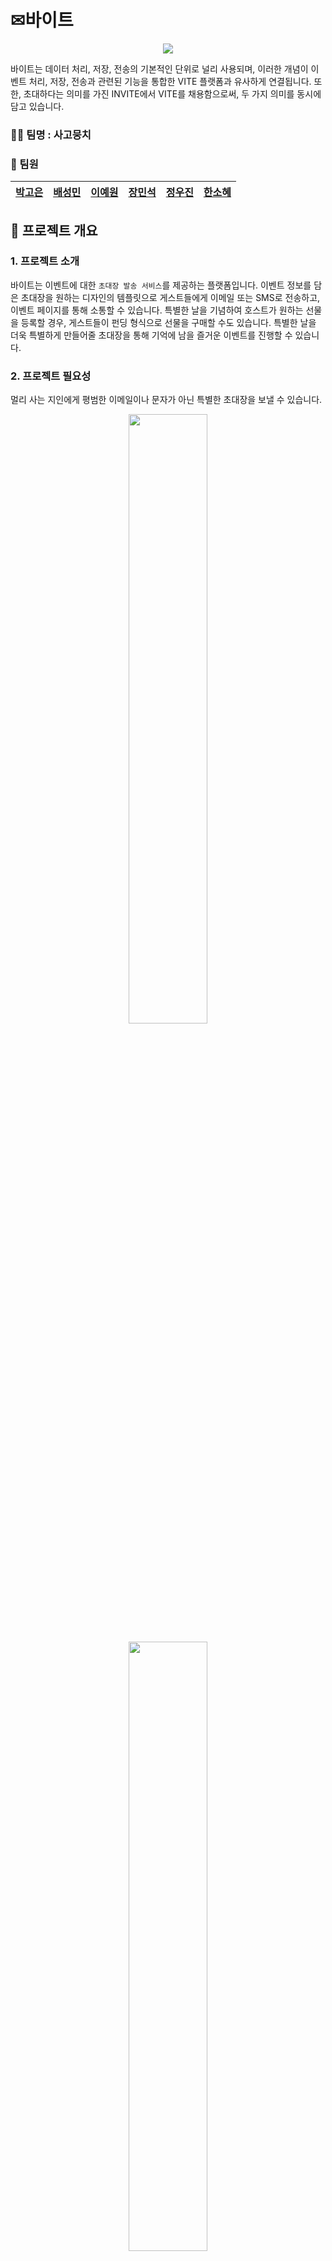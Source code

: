 # ✉바이트

<p align="center"><img src="https://github.com/beyond-sw-camp/be04-1st-4goda-vite/blob/main/PNG/Readme/로고_수정.png"/></p>

바이트는 데이터 처리, 저장, 전송의 기본적인 단위로 널리 사용되며, 이러한 개념이 이벤트 처리, 저장, 전송과 관련된 기능을 통합한 VITE 플랫폼과 유사하게 연결됩니다. 또한, 초대하다는 의미를 가진 INVITE에서 VITE를 채용함으로써, 두 가지 의미를 동시에 담고 있습니다.

### 🐕‍🦺 팀명 : 사고뭉치

### 🐶 팀원

<div align="center">
    
|[박고은](https://github.com/goeunpark123) | [배성민](https://github.com/mini-xi) | [이예원](https://github.com/onelee521) | [장민석](https://github.com/ms1011) | [정우진](https://github.com/Wrinkk) | [한소혜](https://github.com/Sosohy)|
|------------------------------------------|--------------------------------------|------------------------------------------|-----------------------------------|-------------------------------------|------------------------------------------|

</div>

## 🎈 프로젝트 개요

### 1. 프로젝트 소개

바이트는 이벤트에 대한 `초대장 발송 서비스`를 제공하는 플랫폼입니다.  이벤트 정보를 담은 초대장을 원하는 디자인의 템플릿으로 게스트들에게 이메일 또는 SMS로 전송하고, 이벤트 페이지를 통해 소통할 수 있습니다. 특별한 날을 기념하여 호스트가 원하는 선물을 등록할 경우, 게스트들이 펀딩 형식으로 선물을 구매할 수도 있습니다. 특별한 날을 더욱 특별하게 만들어줄 초대장을 통해 기억에 남을 즐거운 이벤트를 진행할 수 있습니다.

### 2. 프로젝트 필요성

멀리 사는 지인에게 평범한 이메일이나 문자가 아닌 특별한 초대장을 보낼 수 있습니다.

<p align="center"><img src="https://github.com/beyond-sw-camp/be04-1st-4goda-vite/blob/main/PNG/Readme/news1.png" width="50%" height="50%"/></p>
<p align="center"><img src="https://github.com/beyond-sw-camp/be04-1st-4goda-vite/blob/main/PNG/Readme/news2.png" width="50%" height="50%"/></p>
<p align="center"><img src="https://github.com/beyond-sw-camp/be04-1st-4goda-vite/blob/main/PNG/Readme/news3.png" width="50%" height="50%"/></p>



최근 뉴스에 따르면 모바일 초대장이 개인 행사뿐만 아니라 지역 행사나 회사에서도 널리 사용되고 있습니다. 모임 통장의 보편화로 소규모 모임이 늘어나고 있으며, 연말, 연시 등 다양한 개인 및 인간 관계의 기념일이 다양화되고 있어서 초대장의 역할이 더욱 중요해졌습니다.

초대장 발송은 더 이상 단순한 의사소통 수단을 넘어서 새로운 경험의 수단으로 강조되고 있습니다. 이러한 흐름에 따라 초대장은 모임의 품질을 높일 수 있는 방안으로 강조되고 있습니다. 초대장을 통해 이벤트 참여자들과 소통할 수 있는 커뮤니티 기능이나 선물 교환 기능 등을 활용하면, 초대장이 단순한 통보 수단에서 벗어나 상호작용의 중심지로서 강조될 수 있습니다. 이는 사용자들에게 참여 동기를 부여하고, 이벤트 참여와 즐거움 공유의 기회를 제공합니다.

초대장은 이제 행사의 시작점에 머물러 있지 않고, 새로운 인연의 시작을 의미하는 중요한 역할을 합니다. 이에 따라, 미래에는 더 다양하고 흥미로운 초대장 서비스의 등장이 기대되고 있습니다.

</aside>

### 3. 프로젝트 주요 기능

1. 이벤트 초대하기/RSVP(초대 확인)
    - 이메일 또는 전화번호로 다른 사람에게 이벤트를 발송한다.
    - 초대받은 게스트는 이벤트 정보를 확인하고 참석 여부를 등록할 수 있다.
    - 이벤트의 호스트와 초대받은 회원은 이벤트 페이지에서 댓글을 통해 소통할 수 있다.

2. 초대장템플릿 구매/적용
    - 회원은 이벤트에 적용할 초대장템플릿을 구매할 수 있다.
    - 이벤트 생성 시, 호스트는 보유한 템플릿을 이벤트에 적용할 수 있다.

3. 선물/펀딩
    - 호스트는 이벤트에 받고 싶은 선물을 등록할 수 있다.
    - 회원인 게스트들은 호스트가 등록한 선물에 원하는 만큼 결제하여 선물할 수 있다.

4. 다른 이벤트 확인하기
    - 이벤트 공유 페이지를 통해 다른 사람의 이벤트를 참고할 수 있다.
    - 현재 인기가 많은 이벤트 형식이 무엇인지 확인할 수 있다.

## 📟 기술스택
<div align="center">

|DA#|ubuntu|mariaDB|
|---|---|---|
|<img src="https://github.com/beyond-sw-camp/be04-1st-4goda-vite/blob/main/PNG/Readme/da%23.png" height="150" />|<img src="https://github.com/beyond-sw-camp/be04-1st-4goda-vite/blob/main/PNG/Readme/ubuntu.png" height="150" />|<img src="https://github.com/beyond-sw-camp/be04-1st-4goda-vite/blob/main/PNG/Readme/mariadb.png" height="150" />|   

</div>

## 📝 WBS

[WBS 바로가기](https://docs.google.com/spreadsheets/d/1tX0TRsPvECfPtoJETw0iKIp1Ami4aau9lG6vSYuidu4/edit#gid=1531810588)
<p align="center"><img src="https://github.com/beyond-sw-camp/be04-1st-4goda-vite/blob/main/PNG/Readme/wbs_수정2.png"/></p>

## 📘 요구사항
<details>
<summary><b>VITE 상세정책</b></summary>
    
- 회원등급 관련
    - 일반: 할인 혜택 없음
    - VIP : 3% 할인 (누적결제금액 3만원 이상)
    - VVIP : 5% 할인 (누적결제금액  5만원 이상)
    - 운영자
    
- 운영자 권한
    - 회원의 게시물 및 댓글 수정/삭제
    - 회원 관리 및 계정 정지
    - 공지사항 작성
    - 문의사항 답변
    - 초대장 템플릿 등록
    
- 회원 권한
    - 이벤트/이벤트댓글/게시글 작성
    - 이벤트 초대 받기/RSVP
    - 선물 결제
    - 템플릿 결제
    
- 비회원 권한
    - 이벤트 초대 받기/RSVP
    
- 결제 및 환불 관련 정책
    - 템플릿 환불
        - 템플릿 사용 전 환불 100%
        - 템플릿 사용 후 환불 불가
    - 선물 펀딩 환불
        - 금액을 달성하지 못하면 참여 게스트 전액 환불(은행API의 기능)
    - 선물 펀딩 성공 시
        - 호스트에게 모인 금액 전송(은행API의 기능)
</details>

[요구사항 명세서 바로가기](https://docs.google.com/spreadsheets/d/1tX0TRsPvECfPtoJETw0iKIp1Ami4aau9lG6vSYuidu4/edit#gid=1162915854)
<p align="center"><img src="https://github.com/beyond-sw-camp/be04-1st-4goda-vite/blob/main/PNG/Readme/요구사항 명세서.png"/></p>


## 💭 DB 모델링

### 1. 개념 모델링
<p align="center"><img src="https://github.com/beyond-sw-camp/be04-1st-4goda-vite/blob/main/PNG/Readme/개념 모델링.png"/></p>

### 2. 논리 모델링(Barker 표기법)
<p align="center"><img src="https://github.com/beyond-sw-camp/be04-1st-4goda-vite/blob/main/PNG/Readme/바커수정.PNG"/></p>
<details>
<summary><b>논리모델링 확대(L/R)</b></summary>
(L)
<p align="center"><img src="https://github.com/beyond-sw-camp/be04-1st-4goda-vite/blob/main/PNG/Readme/바커수정1.PNG"/></p>
(R)
<p align="center"><img src="https://github.com/beyond-sw-camp/be04-1st-4goda-vite/blob/main/PNG/Readme/바커수정2.PNG"/></p>
</details>

### 3. 물리 모델링
<p align="center"><img src="https://github.com/beyond-sw-camp/be04-1st-4goda-vite/blob/main/PNG/Readme/물리모델링_수정.PNG"/></p>
<details>
<summary><b>물리모델링 확대(L/R)</b></summary>
(L)
<p align="center"><img src="https://github.com/beyond-sw-camp/be04-1st-4goda-vite/blob/main/PNG/Readme/물리모델링_수정1.PNG"/></p>
(R)
<p align="center"><img src="https://github.com/beyond-sw-camp/be04-1st-4goda-vite/blob/main/PNG/Readme/물리모델링_수정2.PNG"/></p>
</details>

## 💾 Replication
> Master-slave replication은 데이터베이스에서 사용되는 기술로, 하나의 중앙 서버(마스터)가 있고 여러 복제 서버(슬레이브)가 마스터의 사본을 가지는 것입니다. 이는 시스템이 고장나거나 성능이 떨어져도 서비스가 계속되게 하며, 읽기 작업을 분산해 더 빠르게 응답하고 데이터를 안전하게 보관할 수 있습니다. 또한, 여러 지리적 위치에 데이터를 분산하여 전체 시스템의 성능과 안정성을 향상시킬 수 있습니다.

### Replication 연동 정보
Replication 서버에서는 조회만 가능합니다.
<p align="center"><img src="https://github.com/beyond-sw-camp/be04-1st-4goda-vite/blob/main/PNG/Readme/master_slave_structure.png"/></p>
<p align="center"><img src="https://github.com/beyond-sw-camp/be04-1st-4goda-vite/blob/main/PNG/Readme/master_slave_connection.png"/></p>
<br>

### general.log로 쿼리 정보 확인
<p align="center"><img src="https://github.com/beyond-sw-camp/be04-1st-4goda-vite/blob/main/PNG/Readme/general_log_status.png"/></p>
<p align="center"><img src="https://github.com/beyond-sw-camp/be04-1st-4goda-vite/blob/main/PNG/Readme/general_log.png"/></p>


## 📖 DDL
<details>
<summary><b>VITE DDL</b></summary>
    
```
-- 이벤트(event) 테이블 생성
CREATE TABLE `event` (
    `event_id`  INT NOT NULL AUTO_INCREMENT PRIMARY KEY COMMENT '이메일 형식',             -- 이벤트ID
    `event_title`   VARCHAR(100)    NOT NULL,                                           -- 이벤트제목
    `event_date`    DATETIME    NOT NULL,                                               -- 시작날짜및시간
    `event_place`   VARCHAR(30),                                                        -- 장소
    `dress_code`    VARCHAR(20),                                                        -- 드레스코드
    `event_contents`    TEXT,                                                           -- 이벤트내용
    `event_category_id` INT NOT NULL COMMENT '이벤트카테고리의 카테고리ID',                    -- 카테고리ID
    `user_id`   VARCHAR(50) NOT NULL COMMENT '회원의 회원ID',                              -- 회원ID(호스트)
    `invitation_template_id`    INT NOT NULL COMMENT '초대장템플릿의 초대장템플릿ID',           -- 초대장템플릿ID
    `is_public` BOOLEAN NOT NULL    DEFAULT false   COMMENT 'true(공개), false(비공개)',   -- 이벤트공개여부
    `event_like_cnt`    INT NOT NULL    DEFAULT 0,                                      -- 좋아요수
    `event_delete`  BOOLEAN NOT NULL    DEFAULT false                                   -- 이벤트삭제여부
);

-- 이벤트댓글(comment) 테이블 생성
CREATE TABLE `comment` (
    `comment_id`    INT NOT NULL AUTO_INCREMENT PRIMARY KEY,        -- 이벤트댓글ID
    `comment_contents`  TEXT    NOT NULL,                           -- 댓글내용
    `comment_time`  DATETIME DEFAULT CURRENT_TIMESTAMP NOT NULL,    -- 댓글작성시간
    `event_id`  INT NOT NULL COMMENT '이벤트의 이벤트ID',               -- 이벤트ID
    `user_id`   VARCHAR(50) NOT NULL COMMENT '회원의 회원ID',          -- 회원ID
    `image_id`  INT COMMENT '이미지의 이미지ID',                        -- 이미지ID
    `comment_delete`    BOOLEAN NOT NULL    DEFAULT false           -- 댓글삭제여부
);

-- 결제(payment) 테이블 생성
CREATE TABLE `payment` (
    `payment_id`    INT NOT NULL AUTO_INCREMENT PRIMARY KEY,                    -- 결제ID
    `payment_date`  DATETIME    NOT NULL DEFAULT CURRENT_TIMESTAMP(),           -- 결제일자
    `payment_amount`    INT NOT NULL    DEFAULT 0,                              -- 결제금액
    `payment_method`    VARCHAR(30) NOT NULL    COMMENT '카드, 무통장입금 등',       -- 결제수단
    `user_id`   VARCHAR(50) NOT NULL COMMENT '회원의 회원ID'                       -- 회원ID
);

-- 초대장템플릿(invitation_template) 테이블 생성
CREATE TABLE `invitation_template` (
    `invitation_template_id`    INT NOT NULL AUTO_INCREMENT PRIMARY KEY,    -- 초대장템플릿ID
    `invitation_template_name`  VARCHAR(100)    NOT NULL UNIQUE,            -- 초대장템플릿이름
    `invitation_font`   VARCHAR(30) NOT NULL,                               -- 초대장글씨체
    `invitation_price`  INT NOT NULL    DEFAULT 0,                          -- 초대장가격
    `image_id`  INT NOT NULL COMMENT '회원의 회원ID',                          -- 이미지ID
    `invitation_like_cnt`   INT NOT NULL    DEFAULT 0,                      -- 좋아요수
    `template_delete`   BOOLEAN NOT NULL    DEFAULT false                   -- 초대장템플릿삭제여부
);

-- 선물(present) 테이블 생성
CREATE TABLE `present` (
    `present_id`    INT NULL AUTO_INCREMENT PRIMARY KEY,                            -- 선물ID
    `present_name`  VARCHAR(100)    NOT NULL,                                       -- 선물이름
    `present_price` INT NOT NULL,                                                   -- 선물가격
    `present_total` INT NOT NULL    DEFAULT 0   COMMENT '게스트들이 결제해서 모인 돈',     -- 모인금액
    `event_id`  INT NOT NULL COMMENT '이벤트의 이벤트ID',                               -- 이벤트ID
    `present_delete`    BOOLEAN NOT NULL    DEFAULT false                           -- 선물삭제여부
);

-- 회원등급(grade) 테이블 생성
CREATE TABLE `grade` (
    `grade_name`    VARCHAR(10) NOT NULL    DEFAULT '일반' COMMENT 'VIP/VVIP 등',  -- 등급이름
    `grade_benefit` VARCHAR(1000)   NOT NULL,                                    -- 등급혜택
    `grade_standard`    INT NOT NULL    COMMENT '총 결제 금액에 따른 회원 등급 구분'      -- 금액기준
);

-- 이벤트카테고리(event_category) 테이블 생성
CREATE TABLE `event_category` (
    `event_category_id` INT NOT NULL AUTO_INCREMENT PRIMARY KEY,    				  -- 카테고리ID
    `event_category_type`   VARCHAR(20) NOT NULL,                   				  -- 카테고리종류
    `is_personal`   BOOLEAN NOT NULL    DEFAULT true COMMENT 'true(비공개), false(공개)' -- 상세구분
);

-- 게스트명단(guest_list) 테이블 생성
CREATE TABLE `guest_list` (
    `guest_id`  INT NOT NULL AUTO_INCREMENT PRIMARY KEY,                                    -- 게스트ID
    `guest_email`   VARCHAR(50),                                                            -- 이메일
    `guest_phone`   VARCHAR(13),                                                            -- 전화번호
    `is_attended`   BOOLEAN NOT NULL    DEFAULT false COMMENT 'true(참석), false(불참)',      -- 참석여부
    `send_time` DATETIME    DEFAULT CURRENT_TIMESTAMP NOT NULL,                             -- 이벤트발송시간
    `is_send`   BOOLEAN NOT NULL    DEFAULT false COMMENT 'true(발송성공), false(발송실패)',    -- 이벤트발송성공여부
    `event_id`  INT NOT NULL COMMENT '이벤트의 이벤트ID'                                       -- 이벤트ID
);

-- 선물결제(present_payment) 테이블 생성
CREATE TABLE `present_payment` (
    `payment_id`    INT NOT NULL COMMENT '결제의 결제ID',    -- 결제ID
    `present_id`    INT NOT NULL COMMENT '선물의 선물ID'     -- 선물ID
);

-- 초대장결제(invitation_payment) 테이블 생성
CREATE TABLE `invitation_payment` (
    `payment_id`    INT NOT NULL,                                                        -- 결제ID
    `invitation_template_id`    INT NOT NULL COMMENT '초대장템플릿의 초대장템플릿ID',            -- 초대장템플릿ID
    `is_available`  BOOLEAN NOT NULL DEFAULT TRUE COMMENT 'true(사용가능), false(사용불가)'   -- 사용가능여부
);

-- 환불(refund) 테이블 생성
CREATE TABLE `refund` (
    `refund_id` INT NOT NULL AUTO_INCREMENT PRIMARY KEY,                        -- 환불ID
    `refund_state`  VARCHAR(30) NOT NULL    DEFAULT '신청'    COMMENT '신청/완료',  -- 환불상태
    `refund_request_date`   DATETIME    NOT NULL DEFAULT CURRENT_TIMESTAMP,     -- 환불신청날짜
    `refund_complete_date`  DATETIME,                                           -- 환불완료날짜
    `payment_id`    INT NOT NULL COMMENT '결제의 결제ID'                           -- 결제ID
);

-- 회원별초대내역(user_invite) 테이블 생성
CREATE TABLE `user_invite` (
    `event_id`  INT NOT NULL COMMENT '이벤트의 이벤트ID',                                          -- 이벤트ID
    `user_id`   VARCHAR(50) NOT NULL COMMENT '회원의 회원ID',                                     -- 회원ID
    `is_invited`    BOOLEAN NOT NULL    DEFAULT false   COMMENT 'true(초대받음), false(초대함)'    -- 초대구분
);

-- 이미지(image) 테이블 생성
CREATE TABLE `image` (
    `image_id`  INT NOT NULL AUTO_INCREMENT PRIMARY KEY,    -- 이미지ID
    `image_route`   VARCHAR(500)    NOT NULL,               -- 경로
    `image_name`    VARCHAR(100)    NOT NULL,               -- 원본이미지이름
    `image_type`    VARCHAR(30) NOT NULL                    -- 이미지구분
);

-- 이벤트좋아요관리(event_like) 테이블 생성
CREATE TABLE `event_like` (
    `event_id`  INT NOT NULL COMMENT '이벤트의 이벤트ID',      -- 이벤트ID
    `user_id`   VARCHAR(50) NOT NULL COMMENT '회원의 회원ID'  -- 회원ID
);

-- 게시글(post) 테이블 생성
CREATE TABLE `post` (
    `post_id`   INT NOT NULL    AUTO_INCREMENT PRIMARY KEY,             -- 게시글ID
    `post_title`    VARCHAR(100)    NOT NULL,                           -- 게시글제목
    `post_type` VARCHAR(10) NOT NULL    COMMENT '문의사항/공지사항',         -- 게시글유형                    
    `post_contents` TEXT    NOT NULL,                                   -- 게시글내용
    `post_date` DATETIME    NOT NULL DEFAULT CURRENT_TIMESTAMP,         -- 게시글작성일
    `report_category_id`    INT COMMENT '문의카테고리의 문의카테고리ID',        -- 문의카테고리ID
    `user_id`   VARCHAR(50) NOT NULL    COMMENT '회원의 회원ID',           -- 작성자ID
    `image_id`  INT COMMENT '이미지의 이미지ID',                            -- 이미지ID
    `post_deleted`  BOOLEAN NOT NULL    DEFAULT false                   -- 게시글삭제여부
);

-- 문의카테고리(report_category) 테이블 생성
CREATE TABLE `report_category` (
    `report_category_id`    INT NOT NULL AUTO_INCREMENT PRIMARY KEY,      -- 문의카테고리ID
    `report_type`   VARCHAR(40) NOT NULL    UNIQUE comment '스팸/욕설 등'    -- 문의종류
);

-- 초대장템플릿좋아요관리(invitation_template_like) 테이블 생성
CREATE TABLE `invitation_template_like` (
    `invitation_template_id`    INT NOT NULL COMMENT '초대장템플릿의 초대장템플릿ID',    -- 초대장템플릿ID
    `user_id`   VARCHAR(30) NOT NULL    COMMENT '회원의 회원ID'                     -- 회원ID
);

-- 회원(user) 테이블 생성
CREATE TABLE `user` (
    `user_id`   VARCHAR(50) NOT NULL    COMMENT '이메일 형식',                                   -- 회원ID
    `user_pw`   VARCHAR(20) NOT NULL,                                                         -- 비밀번호
    `user_name` VARCHAR(12) NOT NULL,                                                         -- 회원이름
    `user_phone`    VARCHAR(13) NOT NULL,                                                     -- 전화번호
    `total_price`   INT NOT NULL    DEFAULT 0   COMMENT '결제 금액에 대한 총 합',                  -- 누적결제금액
    `user_withdraw` DATETIME    NULL,                                                         -- 탈퇴일자
    `grade_name`    VARCHAR(10) NOT NULL    DEFAULT '일반회원' COMMENT '일반회원/운영자 등',         -- 등급이름
    `user_status`   VARCHAR(20) NOT NULL    DEFAULT '활성화'   COMMENT '활성화/계정정지/탈퇴 등',     -- 회원상태
    `user_nickname` VARCHAR(15) NOT NULL    UNIQUE                                            -- 닉네임
);

-- 답변(reply) 테이블 생성
CREATE TABLE `reply` (
    `reply_id`  INT NOT NULL AUTO_INCREMENT PRIMARY KEY,                    -- 답변ID
    `reply_contents`    TEXT    NOT NULL,                                   -- 답변내용
    `reply_title`   VARCHAR(100)    NOT NULL,                               -- 답변제목
    `user_id`   VARCHAR(50) NOT NULL    COMMENT '회원의 회원ID',               -- 관리자ID
    `post_id`   INT NOT NULL COMMENT '게시글의 게시글ID',                       -- 게시글ID
    `reply_deleted` BOOLEAN NOT NULL    DEFAULT false COMMENT 'true(삭제)'   -- 답변삭제여부
);


ALTER TABLE `grade` ADD CONSTRAINT `PK_GRADE` PRIMARY KEY (
    `grade_name`
);

ALTER TABLE `present_payment` ADD CONSTRAINT `PK_PRESENT_PAYMENT` PRIMARY KEY (
    `payment_id`,
    `present_id`
);

ALTER TABLE `invitation_payment` ADD CONSTRAINT `PK_INVITATION_PAYMENT` PRIMARY KEY (
    `payment_id`,
    `invitation_template_id`
);

ALTER TABLE `user_invite` ADD CONSTRAINT `PK_USER_INVITE` PRIMARY KEY (
    `event_id`,
    `user_id`
);

ALTER TABLE `event_like` ADD CONSTRAINT `PK_EVENT_LIKE` PRIMARY KEY (
    `event_id`,
    `user_id`
);

ALTER TABLE `invitation_template_like` ADD CONSTRAINT `PK_INVITATION_TEMPLATE_LIKE` PRIMARY KEY (
    `invitation_template_id`,
    `user_id`
);

ALTER TABLE `user` ADD CONSTRAINT `PK_USER` PRIMARY KEY (
    `user_id`
);

ALTER TABLE `event` ADD CONSTRAINT `FK_event_category_TO_event_1` FOREIGN KEY (
    `event_category_id`
)
REFERENCES `event_category` (
    `event_category_id`
);

ALTER TABLE `event` ADD CONSTRAINT `FK_user_TO_event_1` FOREIGN KEY (
    `user_id`
)
REFERENCES `user` (
    `user_id`
);

ALTER TABLE `event` ADD CONSTRAINT `FK_invitation_template_TO_event_1` FOREIGN KEY (
    `invitation_template_id`
)
REFERENCES `invitation_template` (
    `invitation_template_id`
);

ALTER TABLE `comment` ADD CONSTRAINT `FK_event_TO_comment_1` FOREIGN KEY (
    `event_id`
)
REFERENCES `event` (
    `event_id`
);

ALTER TABLE `comment` ADD CONSTRAINT `FK_user_TO_comment_1` FOREIGN KEY (
    `user_id`
)
REFERENCES `user` (
    `user_id`
);

ALTER TABLE `comment` ADD CONSTRAINT `FK_image_TO_comment_1` FOREIGN KEY (
    `image_id`
)
REFERENCES `image` (
    `image_id`
);

ALTER TABLE `payment` ADD CONSTRAINT `FK_user_TO_payment_1` FOREIGN KEY (
    `user_id`
)
REFERENCES `user` (
    `user_id`
);

ALTER TABLE `invitation_template` ADD CONSTRAINT `FK_image_TO_invitation_template_1` FOREIGN KEY (
    `image_id`
)
REFERENCES `image` (
    `image_id`
);

ALTER TABLE `present` ADD CONSTRAINT `FK_event_TO_present_1` FOREIGN KEY (
    `event_id`
)
REFERENCES `event` (
    `event_id`
);

ALTER TABLE `guest_list` ADD CONSTRAINT `FK_event_TO_guest_list_1` FOREIGN KEY (
    `event_id`
)
REFERENCES `event` (
    `event_id`
);

ALTER TABLE `present_payment` ADD CONSTRAINT `FK_payment_TO_present_payment_1` FOREIGN KEY (
    `payment_id`
)
REFERENCES `payment` (
    `payment_id`
);

ALTER TABLE `present_payment` ADD CONSTRAINT `FK_present_TO_present_payment_1` FOREIGN KEY (
    `present_id`
)
REFERENCES `present` (
    `present_id`
);

ALTER TABLE `invitation_payment` ADD CONSTRAINT `FK_payment_TO_invitation_payment_1` FOREIGN KEY (
    `payment_id`
)
REFERENCES `payment` (
    `payment_id`
);

ALTER TABLE `invitation_payment` ADD CONSTRAINT `FK_invitation_template_TO_invitation_payment_1` FOREIGN KEY (
    `invitation_template_id`
)
REFERENCES `invitation_template` (
    `invitation_template_id`
);

ALTER TABLE `refund` ADD CONSTRAINT `FK_payment_TO_refund_1` FOREIGN KEY (
    `payment_id`
)
REFERENCES `payment` (
    `payment_id`
);

ALTER TABLE `user_invite` ADD CONSTRAINT `FK_event_TO_user_invite_1` FOREIGN KEY (
    `event_id`
)
REFERENCES `event` (
    `event_id`
);

ALTER TABLE `user_invite` ADD CONSTRAINT `FK_user_TO_user_invite_1` FOREIGN KEY (
    `user_id`
)
REFERENCES `user` (
    `user_id`
);

ALTER TABLE `event_like` ADD CONSTRAINT `FK_event_TO_event_like_1` FOREIGN KEY (
    `event_id`
)
REFERENCES `event` (
    `event_id`
);

ALTER TABLE `event_like` ADD CONSTRAINT `FK_user_TO_event_like_1` FOREIGN KEY (
    `user_id`
)
REFERENCES `user` (
    `user_id`
);

ALTER TABLE `post` ADD CONSTRAINT `FK_report_category_TO_post_1` FOREIGN KEY (
    `report_category_id`
)
REFERENCES `report_category` (
    `report_category_id`
);

ALTER TABLE `post` ADD CONSTRAINT `FK_user_TO_post_1` FOREIGN KEY (
    `user_id`
)
REFERENCES `user` (
    `user_id`
);

ALTER TABLE `post` ADD CONSTRAINT `FK_image_TO_post_1` FOREIGN KEY (
    `image_id`
)
REFERENCES `image` (
    `image_id`
);

ALTER TABLE `invitation_template_like` ADD CONSTRAINT `FK_invitation_template_TO_invitation_template_like_1` FOREIGN KEY (
    `invitation_template_id`
)
REFERENCES `invitation_template` (
    `invitation_template_id`
);

ALTER TABLE `invitation_template_like` ADD CONSTRAINT `FK_user_TO_invitation_template_like_1` FOREIGN KEY (
    `user_id`
)
REFERENCES `user` (
    `user_id`
);

ALTER TABLE `user` ADD CONSTRAINT `FK_grade_TO_user_1` FOREIGN KEY (
    `grade_name`
)
REFERENCES `grade` (
    `grade_name`
);

ALTER TABLE `reply` ADD CONSTRAINT `FK_user_TO_reply_1` FOREIGN KEY (
    `user_id`
)
REFERENCES `user` (
    `user_id`
);

ALTER TABLE `reply` ADD CONSTRAINT `FK_post_TO_reply_1` FOREIGN KEY (
    `post_id`
)
REFERENCES `post` (
    `post_id`
);
```
</details>

## 📃 테스트케이스 문서

[테스트케이스 바로가기](https://docs.google.com/spreadsheets/d/1tX0TRsPvECfPtoJETw0iKIp1Ami4aau9lG6vSYuidu4/edit#gid=427773154)
<p align="center"><img src="https://github.com/beyond-sw-camp/be04-1st-4goda-vite/blob/main/PNG/Readme/테스트케이스_수정.png"/></p>

## ✒️ 주요 쿼리
<details>
	<summary><b>이벤트RSVP UPDATE</b></summary>
         <p><img src="PNG/Captures/event/이벤트RSVP_UPDATE.gif"/></p>
	 <p><img src="PNG/Captures/event/이벤트RSVP_UPDATE_캡쳐.PNG"/></p>
	</details>
	<details>
         <summary><b>이벤트 참석자 명단</b></summary>
         <p><img src="PNG/Captures/event/이벤트참석자명단.gif"/></p>
	 <p><img src="PNG/Captures/event/이벤트_참석자_명단3.gif"/></p>
	 <p><img src="PNG/Captures/event/이벤트참석자명단_캡쳐.PNG"/></p>
	</details>
	<details>
         <summary><b>이벤트발송 업데이트</b></summary>
         <p><img src="PNG/Captures/event/이벤트발송_업데이트.gif"/></p>
	 <p><img src="PNG/Captures/event/이벤트발송_업데이트_캡쳐.PNG"/></p>
	</details>
	<details>      
	<summary><b>이벤트 좋아요</b></summary>
         <p><img src="PNG/Captures/event/이벤트 좋아요 트리거 생성.gif"/></p>
	 <p><img src="PNG/Captures/event/이벤트 좋아요 실행.gif"/></p>
	 <p><img src="PNG/Captures/event/이벤트좋아요_캡쳐.PNG"/></p>
	</details>
	<details>
	<summary><b>회원가입</b></summary>
         <p><img src="PNG/Captures/user/회원가입_기능4.gif"/></p>
	<p><img src="PNG/Captures/user/회원가입_기능1.png"/></p>
	<p><img src="PNG/Captures/user/회원가입_기능2.png"/></p>
	<p><img src="PNG/Captures/user/회원가입_기능3.png"/></p>
	</details>
 	<details>
        <summary><b>회원등급 업데이트</b></summary>
             <p><img src="PNG/Captures/user/회원등급_업데이트.gif"/></p>
	     <p><img src="PNG/Captures/user/회원등급_업데이트_캡쳐.PNG"/></p>
        </details>
        <details>
        <summary><b>회원등급별 할인 적용 금액 조회</b></summary>
             <p><img src="PNG/Captures/user/회원등급별_할인_적용_금액_조회3.gif"/></p>
		<p><img src="PNG/Captures/user/회원등급별_할인_적용_금액_조회1.png"/></p>
		<p><img src="PNG/Captures/user/회원등급별_할인_적용_금액_조회2.png"/></p>
        </details>
        <details>
        <summary><b>회원등급별 할인적용</b></summary>
             <p><img src="PNG/Captures/user/회원등급별_할인적용.gif"/></p>
	     <p><img src="PNG/Captures/user/회원등급별_할인적용_캡쳐.PNG"/></p>
        </details>
        <details>
        <summary><b>회원별작성게시글확인</b></summary>
             <p><img src="PNG/Captures/user/회원별작성게시글확인.gif"/></p>
	     <p><img src="PNG/Captures/user/회원별작성게시글확인_캡쳐.PNG"/></p>
        </details>
        <details>
        <summary><b>선물별 결제 회원 확인</b></summary>
             <p><img src="PNG/Captures/present/선물별_결제_회원_확인3.gif"/></p>
	     <p><img src="PNG/Captures/present/선물별_결제_회원_확인1.png"/></p>
	     <p><img src="PNG/Captures/present/선물별_결제_회원_확인2.png"/></p>
        </details>
        <details>
        <summary><b>선물결제</b></summary>
             <p><img src="PNG/Captures/payment/선물결제.gif"/></p>    
	     <p><img src="PNG/Captures/payment/선물결제_캡쳐.PNG"/></p>
	</details>
        <details>
        <summary><b>초대장템플릿 결제</b></summary>
             <p><img src="PNG/Captures/payment/초대장템플릿__결제.gif"/></p>
	     <p><img src="PNG/Captures/payment/초대장템플릿_결제1.PNG"/></p>
	     <p><img src="PNG/Captures/payment/초대장템플릿_결제2.PNG"/></p>
        </details>
        <details>
        <summary><b>사용가능한 초대장템플릿 확인</b></summary>
             <p><img src="PNG/Captures/invitation_template/사용가능한_초대장템플릿확인.gif"/></p>
	     <p><img src="PNG/Captures/invitation_template/사용가능한_초대장템플릿확인_캡쳐.PNG"/></p>
        </details>
        <details>
        <summary><b>초대장템플릿 인덱스생성</b></summary>
             <p><img src="PNG/Captures/invitation_template/초대장템플릿_인덱스생성.gif"/></p>
	     <p><img src="PNG/Captures/invitation_template/초대장템플릿_인덱스생성_캡쳐.PNG"/></p>
        </details>
        <details>
        <summary><b>초대장 템플릿 환불</b></summary>
             <p><img src="PNG/Captures/invitation_template/초대장템플릿_환불3.gif"/></p>
	     <p><img src="PNG/Captures/invitation_template/초대장템플릿_환불1.png"/></p>
	     <p><img src="PNG/Captures/invitation_template/초대장템플릿_환불2.png"/></p>
        </details>
</details> 


## 🏁 테스트케이스 
<details>
<summary><b>🕵️‍♀️회원</b></summary>
    <div>
         <details>
         <summary><b>1. 회원가입</b></summary>
         <p><img src="PNG/Captures/user/회원_회원가입1.png"/></p>
	 <p><img src="PNG/Captures/user/회원_회원가입2.png"/></p>
         </details>
	 <details>
         <summary><b>2. 비밀번호 찾기</b></summary>
         <p><img src="PNG/Captures/user/회원_비밀번호_찾기1.png"/></p>
	 <p><img src="PNG/Captures/user/회원_비밀번호_찾기2.png"/></p>
         </details>
	 <details>
         <summary><b>3. 회원정보 수정</b></summary>
         <p><img src="PNG/Captures/user/회원_회원정보_수정1.png"/></p>
	 <p><img src="PNG/Captures/user/회원_회원정보_수정2.png"/></p>
         </details>
	 <details>
         <summary><b>4. 회원 탈퇴</b></summary>
         <p><img src="PNG/Captures/user/회원_회원_탈퇴1.png"/></p>
	 <p><img src="PNG/Captures/user/회원_회원_탈퇴2.png"/></p>
         </details>
	 <details>
         <summary><b>5. 초대 내역 확인</b></summary>
         <p><img src="PNG/Captures/user/회원_초대내역확인_초대받았을때1.png"/></p>
         <p><img src="PNG/Captures/user/회원_초대내역확인_초대받았을때2.png"/></p>
	 <p><img src="PNG/Captures/user/회원_초대내역확인_초대했을때1.png"/></p>
	 <p><img src="PNG/Captures/user/회원_초대내역확인_초대했을때2.png"/></p>
         </details>
	 <details>
         <summary><b>6. 회원 상태 관리</b></summary>
         <p><img src="PNG/Captures/user/회원_회원상태관리1.png"/></p>
	 <p><img src="PNG/Captures/user/회원_회원상태관리2.png"/></p>
         </details>
	 <details>
         <summary><b>7. 회원ID 검색</b></summary>
         <p><img src="PNG/Captures/user/회원_회원ID검색1.png"/></p>
	 <p><img src="PNG/Captures/user/회원_회원ID검색2.png"/></p>
         </details>				 
	 <details>
         <summary><b>8. 닉네임 검색</b></summary>
         <p><img src="PNG/Captures/user/회원_닉네임검색1.png"/></p>
	 <p><img src="PNG/Captures/user/회원_닉네임검색2.png"/></p>
         </details>
    </div>
</details>

***
<details>
<summary><b>✨이벤트</b></summary>
	<div>
         <details>
         <summary><b>1. 이벤트 삭제</b></summary>
         <p><img src="PNG/Captures/event/이벤트_이벤트삭제1.png"/></p>
         <p><img src="PNG/Captures/event/이벤트_이벤트삭제2.png"/></p>
         </details>
         <details>
         <summary><b>2. 이벤트 공개</b></summary>
         <p><img src="PNG/Captures/event/이벤트_이벤트공개1.png"/></p>
         <p><img src="PNG/Captures/event/이벤트_이벤트공개2.png"/></p>
         </details>
         <details>
         <summary><b>3. 이벤트 비공개</b></summary>
         <p><img src="PNG/Captures/event/이벤트_이벤트비공개1.png"/></p>
         <p><img src="PNG/Captures/event/이벤트_이벤트비공개2.png"/></p>
         </details>
         <details>
         <summary><b>4. 이벤트 좋아요</b></summary>
         <p><img src="PNG/Captures/event/이벤트_이벤트좋아요1.png"/></p>
         <p><img src="PNG/Captures/event/이벤트_이벤트좋아요2.png"/></p>
         </details>
         <details>
         <summary><b>5. 이벤트 좋아요 취소</b></summary>
         <p><img src="PNG/Captures/event/이벤트_이벤트좋아요취소1.png"/></p>
         <p><img src="PNG/Captures/event/이벤트_이벤트좋아요취소2.png"/></p>
         </details>
         <details>
         <summary><b>6. 이벤트 댓글 작성</b></summary>
         <p><img src="PNG/Captures/event/이벤트_이벤트댓글작성1.png"/></p>
         <p><img src="PNG/Captures/event/이벤트_이벤트댓글작성2.png"/></p>
         </details>
         <details>
         <summary><b>7. 이벤트 댓글 수정</b></summary>
         <p><img src="PNG/Captures/event/이벤트_이벤트댓글수정1.png"/></p>
         <p><img src="PNG/Captures/event/이벤트_이벤트댓글수정2.png"/></p>
         </details>
         <details>
         <summary><b>8. 이벤트 댓글 삭제</b></summary>
         <p><img src="PNG/Captures/event/이벤트_이벤트댓글삭제1.png"/></p>
         <p><img src="PNG/Captures/event/이벤트_이벤트댓글삭제2.png"/></p>
         </details>
         <details>
         <summary><b>9. 이벤트 좋아요</b></summary>
         <p><img src="PNG/Captures/event/이벤트_이벤트좋아요1.png"/></p>
         <p><img src="PNG/Captures/event/이벤트_이벤트좋아요2.png"/></p>
         </details>
	 <details>
         <summary><b>10. 회원별 작성 이벤트 댓글 조회</b></summary>
         <p><img src="PNG/Captures/event/이벤트_회원별작성이벤트댓글조회1.png"/></p>
         <p><img src="PNG/Captures/event/이벤트_회원별작성이벤트댓글조회2.png"/></p>
         </details>
	 <details>
         <summary><b>11. 이벤트 주최 회원 닉네임 확인</b></summary>
         <p><img src="PNG/Captures/event/이벤트_이벤트주최회원닉네임확인1.png"/></p>
         <p><img src="PNG/Captures/event/이벤트_이벤트주최회원닉네임확인2.png"/></p>
         </details>
	 <details>
         <summary><b>12. 이벤트카테고리별 이벤트 목록 확인</b></summary>
         <p><img src="PNG/Captures/event/이벤트_이벤트카테고리별이벤목록확인1.png"/></p>
         <p><img src="PNG/Captures/event/이벤트_이벤트카테고리별이벤트목록확인2.png"/></p>
         </details>
    </div>
</details>

***
<details>
<summary><b>💸결제</b></summary>
    <div>
	 <details>
         <summary><b>1. 결제하기</b></summary>
         <p><img src="PNG/Captures/payment/결제_결제하기1.png"/></p>
         <p><img src="PNG/Captures/payment/결제_결제하기2.png"/></p>
         </details>
	 <details>
         <summary><b>2. 결제내역 확인</b></summary>
         <p><img src="PNG/Captures/payment/결제_결제내역확인1.png"/></p>
         <p><img src="PNG/Captures/payment/결제_결제내역확인2.png"/></p>
         </details>
    </div>
</details>

***
<details>
<summary><b>💱환불</b></summary>
    <div>
         <details>
         <summary><b>1. 환불 신청</b></summary>
         <p><img src="PNG/Captures/refund/환불_환불신청1.png"/></p>
	 <p><img src="PNG/Captures/refund/환불_환불신청2.png"/></p>
         </details>
         <details>
         <summary><b>2. 환불 완료</b></summary>
         <p><img src="PNG/Captures/refund/환불_환불완료1.png"/></p>
	 <p><img src="PNG/Captures/refund/환불_환불완료2.png"/></p>
         </details>
         <details>
         <summary><b>3. 환불내역 확인</b></summary>
         <p><img src="PNG/Captures/refund/환불_환불내역확인1.png"/></p>
	 <p><img src="PNG/Captures/refund/환불_환불내역확인12.png"/></p>
         </details>
         <details>
         <summary><b>4. 초대장템플릿별 환불내역 확인</b></summary>
         <p><img src="PNG/Captures/refund/환불_초대장템플릿별환불내역확인1.png"/></p>
	 <p><img src="PNG/Captures/refund/환불_초대장템플릿별환불내역확인2.png"/></p>
         </details>
         <details>
         <summary><b>5. 선물별 환불 내역 확인</b></summary>
         <p><img src="PNG/Captures/refund/환불_선물별환불내역확인1.png"/></p>
	 <p><img src="PNG/Captures/refund/환불_선물별환불내역확인2.png"/></p>
         </details>
    </div>
</details>

***

<details>
<summary><b>📮초대장템플릿</b></summary>
    <div>
         <details>
         <summary><b>1. 초대장템플릿 업로드</b></summary>
             <p><img src="PNG/Captures/invitation_template/초대장템플릿_초대장템플릿 업로드2.png"/></p>
             <p><img src="PNG/Captures/invitation_template/초대장템플릿_초대장템플릿 업로드.png"/></p>
        </details>
        <details>
        <summary><b>2. 초대장템플릿 검색</b></summary>
             <p><img src="PNG/Captures/invitation_template/초대장템플릿_초대장템플릿검색.png"/></p>
             <p><img src="PNG/Captures/invitation_template/초대장템플릿_초대장템플릿검색2.png"/></p>
        </details>
        <details>
        <summary><b>3. 초대장템플릿 구매가능 조회</b></summary>
             <p><img src="PNG/Captures/invitation_template/초대장템플릿_초대장템플릿구매가능.png"/></p>
             <p><img src="PNG/Captures/invitation_template/초대장템플릿_초대장템플릿구매가능2.png"/></p>
        </details>
        <details>
        <summary><b>4. 초대장템플릿 목록확인</b></summary>
             <p><img src="PNG/Captures/invitation_template/초대장템플릿_초대장템플릿목록확인.png"/></p>
             <p><img src="PNG/Captures/invitation_template/초대장템플릿_초대장템플릿목록확인2.png"/></p>
        </details>
        <details>
        <summary><b>5. 초대장템플릿 삭제</b></summary>
             <p><img src="PNG/Captures/invitation_template/초대장템플릿_초대장템플릿삭제.png"/></p>
             <p><img src="PNG/Captures/invitation_template/초대장템플릿_초대장템플릿삭제2.png"/></p>
        </details>
        <details>
        <summary><b>6. 초대장템플릿 수정</b></summary>
             <p><img src="PNG/Captures/invitation_template/초대장템플릿_초대장템플릿수정.png"/></p>
             <p><img src="PNG/Captures/invitation_template/초대장템플릿_초대장템플릿수정2.png"/></p>
        </details>
        <details>
        <summary><b>7. 초대장템플릿 좋아요</b></summary>
             <p><img src="PNG/Captures/invitation_template/초대장템플릿_초대장템플릿좋아요.png"/></p>
             <p><img src="PNG/Captures/invitation_template/초대장템플릿_초대장템플릿좋아요2.png"/></p>
        </details>
        <details>
        <summary><b>8. 초대장템플릿 좋아요취소</b></summary>
             <p><img src="PNG/Captures/invitation_template/초대장템플릿_초대장템플릿좋아요취소.png"/></p>
             <p><img src="PNG/Captures/invitation_template/초대장템플릿_초대장템플릿좋아요취소2.png"/></p>
        </details>
        <details>
        <summary><b>9. 초대장템플릿 추천순정렬</b></summary>
             <p><img src="PNG/Captures/invitation_template/초대장템플릿_초대장템플릿추천순정렬.png"/></p>
             <p><img src="PNG/Captures/invitation_template/초대장템플릿_초대장템플릿추천순정렬2.png"/></p>
        </details>
        <details>
      <summary><b>10. 초대장템플릿 카테고리별 조회</b></summary>
             <p><img src="PNG/Captures/invitation_template/초대장템플릿_초대장템플릿카테고리별.png"/></p>
             <p><img src="PNG/Captures/invitation_template/초대장템플릿_초대장템플릿카테고리별2.png"/></p>
        </details>
</details>

***

<details>
<summary><b>🎁선물</b></summary>
    <div>
         <details>
         <summary><b>1. 선물 등록</b></summary>
             <p><img src="PNG/Captures/present/선물_선물등록.png"/></p>
             <p><img src="PNG/Captures/present/선물_선물등록2.png"/></p>
        </details>
        <details>
        <summary><b>2. 선물 모인금액 확인</b></summary>
             <p><img src="PNG/Captures/present/선물_선물모인금액확인.png"/></p>
             <p><img src="PNG/Captures/present/선물_선물모인금액확인2.png"/></p>
        </details>
    </div>
</details>

***
<details>
<summary><b>🗒️게스트명단</b></summary>
    <div>
         <details>
         <summary><b>1. 게스트명단 확인</b></summary>
         <p><img src="PNG/Captures/guest_list/게스트명단_확인1.png"/></p>
         <p><img src="PNG/Captures/guest_list/게스트명단_확인2.png"/></p>
         </details>
    </div>
</details>

***
<details>
<summary><b>✍️게시글</b></summary>
    <div>
         <details>
         <summary><b>1. 게시글 문의사항 작성</b></summary>
             <p><img src="PNG/Captures/post/게시글_문의사항_작성_1.png"/></p>
             <p><img src="PNG/Captures/post/게시글_문의사항_작성_2.png"/></p>
        </details>
        <details>
        <summary><b>2. 게시글 문의사항 수정</b></summary>
             <p><img src="PNG/Captures/post/문의사항 수정1.png"/></p>
             <p><img src="PNG/Captures/post/문의사항 수정2.png"/></p>
        </details>
        <details>
        <summary><b>3. 게시글 문의사항 답변</b></summary>
             <p><img src="PNG/Captures/post/문의사항 답변1.png"/></p>
             <p><img src="PNG/Captures/post/문의사항 답변2.png"/></p>
        </details>
        <details>
        <summary><b>4. 게시글 문의사항 답변 수정</b></summary>
             <p><img src="PNG/Captures/post/문의사항 답변 수정1.png"/></p>
             <p><img src="PNG/Captures/post/문의사항 답변 수정2.png"/></p>
        </details>
        <details>
        <summary><b>5. 게시글 문의사항별 답변 확인</b></summary>
             <p><img src="PNG/Captures/post/문의사항별 답변 확인1.png"/></p>
             <p><img src="PNG/Captures/post/문의사항별 답변 확인2.png"/></p>
        </details>
        <details>
        <summary><b>6. 게시글 공지사항 작성</b></summary>
             <p><img src="PNG/Captures/post/공지사항 작성1.png"/></p>
             <p><img src="PNG/Captures/post/공지사항 작성2.png"/></p>
        </details>
        <details>
        <summary><b>7. 게시글 공지사항 삭제</b></summary>
             <p><img src="PNG/Captures/post/공지사항 삭제1.png"/></p>
             <p><img src="PNG/Captures/post/공지사항 삭제2.png"/></p>
        </details>
        <details>
        <summary><b>8. 게시글 공지사항 수정</b></summary>
             <p><img src="PNG/Captures/post/공지사항 수정1.png"/></p>
             <p><img src="PNG/Captures/post/공지사항 수정2.png"/></p>
        </details>
</details>

## 👫 회고
|&nbsp;&nbsp;팀&nbsp;원&nbsp;&nbsp;&nbsp;|회고록|
|:---:|---|
|박고은|데이터베이스를 처음부터 직접 설계하면서 데이터베이스에 대한 이해를 증진시키는 소중한 시간이었습니다. 또 이번 프로젝트를 진행하면서 팀원들과 아이디어 회의에서부터 문서화 작업까지 프로젝트의 모든 단계에 걸쳐 지속적으로 의견을 공유하고 토의하며 다양한 관점을 존중하는 데 집중했는데, 이 과정이 시간은 많이 소요되었지만 이를 통해 서로 다른 시각에서의 의견을 수용하고 통합되면서 프로젝트의 품질을 향상시킬 수 있었던 것 같고 뿐만 아니라, 팀워크와 소통 능력 향상에 도움이 되는 값진 경험이었습니다.|
|배성민|쉽게 생각할 수 있는 시스템이 아니기 때문에 개념적인 부분에서 토론이 필요한 시간이 조금 더 길었던 것 같습니다. 충분히 사용자에게 설득할 수 있는 부분과 기능이 있다고 생각했지만, 프로젝트를 진행하면서 아쉽거나 더 추가되었으면 좋겠다고 생각하게 되는 부분도 분명히 있었습니다. 특히 DB를 제작할 때 데이터가 될 값과 기능이 될 부분을 구분하는 것도 어려웠던 것 같습니다. 프로젝트 진행 중에 CRUD, 모델링, TRANSACTION, JOIN등 다양한 SQL문들을 이해하고 적용할 수 있었습니다. 팀원들이 열정적인만큼 함께 무엇이든 할 때 시간이 금방 지나갔다는 점이 좋았던 것 같습니다.|
|이예원|SW부트캠프를 시작하고 처음 진행한 프로젝트이었는데 처음엔 팀원들이 각자 진행하면서 속성이나 기능에 대한 다른 의견들로 충돌이 있었습니다. 그러나 다 같이 한 번 긴 회의를 통해 안 맞던 개념과 의견들을 맞추는 것을 통해 앞으로의 프로젝트 진행에 큰 대립 없이 진행될 수 있었습니다. 이 프로젝트를 통해 팀원들과의 협업이 가장 중요하다는 것을 알게 되었습니다. 주제선정부터 마무리까지 모든 팀원들이 빠지지 않고 참여해서 좋은 경험이었습니다.|
|장민석|아직 서로를 잘 모르는 상태에서 진행된 프로젝트는 도전적이었습니다. 상대방의 성격과 능력을 파악하지 못한 채로 시작되었기 때문에, 팀워크를 강화하기 위해 대화에 집중했습니다. 주제가 선정되고 나서도 같은 주제이지만 서로 다른 서비스 형태에 대한 의견 차이가 존재해 많은 의견 공유가 이뤄졌습니다. 대화를 통해 공통된 관심사를 찾아내며 서로의 생각을 조율할 수 있었습니다. 이러한 과정은 시간이 걸렸고 다양한 고민이 있었지만, 결과적으로 모두가 만족할 수 있는 프로젝트로 마무리되었다고 생각합니다. <br>&nbsp; 이번 프로젝트는 학생 시절의 프로젝트와는 차별화된 점이 있었습니다. 실무에서 경험할 수 있는 다양한 측면을 사전에 체험할 수 있었습니다. 이는 단순한 친구들과의 토이 프로젝트나 학교에서의 과제 제출과는 달리 WBS, 요구사항 명세서, 테스트 케이스 등 실무에서 사용되는 문서화를 경험할 수 있는 소중한 기회였습니다. 물론 회사에서는 더 체계적인 형식과 절차로 진행되겠지만, 미리 간단한 경험을 통해 실무에 대한 감각을 키울 수 있었습니다. 이러한 경험을 바탕으로 추후 프로젝트를 진행할 때 더 체계적인 문서화와 효율적인 팀 플레이를 기대해봅니다.|
|정우진|좋았던점은 데이터베이스를 처음 배우면서 새로운 도전에 대한 기대감을 느끼고, 문제를 해결하며 즐거움을 느낄 수 있었습니다. 그러나 어려움에도 불구하고 계속해서 도전하며 성장하는 과정에서 더 큰 만족감을 느낄 수 있었습니다.<br>&nbsp; 아쉬운점은 학습과 적응이 예상보다 더 느리게 진행되어 자신에 대한 부족함을 많이 느꼈습니다. 그로 인해 팀원들과의 속도를 맞추기 어려웠으며, 미래에는 더 집중하고 발전하여 팀원들과의 협업에서 더 나은 성과를 이뤄내고 싶다는 욕망이 크게 느껴집니다.|
|한소혜|초반에는 팀원들끼리 같은 기능을 가지고도 다르게 생각했던 부분이 많아서 의견을 맞춰 나가는 것에 시간을 많이 쏟았지만, 초반에 시간을 쏟은 만큼 모델링을 진행할 때  더 순조롭게 진행될 수 있었다고 생각합니다. 데이터 모델링을 하면서 이론적으로만 알고 있었던 개념들을 직접 적용하고 어떤 방법이 더 나을지에 대해 고민해보면서 제가 부족한 부분들에 대해 공부할 수 있었습니다. 팀원들과 처음을 함께 하는 프로젝트인 만큼 시간적인 부분에서 효율적이지 못한 순간도 있었지만 다들 한 목표를 가지고 열심히 한 만큼 퀄리티 있는 결과물이 나올 수 있었다고 생각합니다. 다음 프로젝트에서는 팀원들과 함께 더 발전된 프로젝트 결과물을 내고 싶습니다.|


